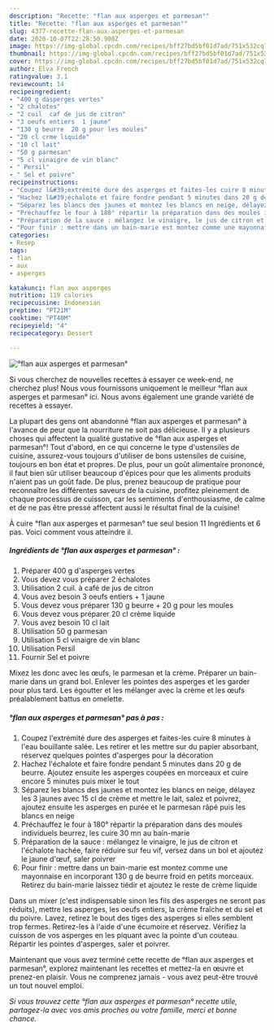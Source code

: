 ```yaml
---
description: "Recette: °flan aux asperges et parmesan°"
title: "Recette: °flan aux asperges et parmesan°"
slug: 4377-recette-flan-aux-asperges-et-parmesan
date: 2020-10-07T22:28:50.900Z
image: https://img-global.cpcdn.com/recipes/bff27bd5bf01d7ad/751x532cq70/flan-aux-asperges-et-parmesan-photo-principale-de-la-recette.jpg
thumbnail: https://img-global.cpcdn.com/recipes/bff27bd5bf01d7ad/751x532cq70/flan-aux-asperges-et-parmesan-photo-principale-de-la-recette.jpg
cover: https://img-global.cpcdn.com/recipes/bff27bd5bf01d7ad/751x532cq70/flan-aux-asperges-et-parmesan-photo-principale-de-la-recette.jpg
author: Elva French
ratingvalue: 3.1
reviewcount: 14
recipeingredient:
- "400 g dasperges vertes"
- "2 chalotes"
- "2 cuil  caf de jus de citron"
- "3 oeufs entiers  1 jaune"
- "130 g beurre  20 g pour les moules"
- "20 cl crme liquide"
- "10 cl lait"
- "50 g parmesan"
- "5 cl vinaigre de vin blanc"
- " Persil"
- " Sel et poivre"
recipeinstructions:
- "Coupez l&#39;extrémité dure des asperges et faites-les cuire 8 minutes à l&#39;eau bouillante salée. Les retirer et les mettre sur du papier absorbant, réservez quelques pointes d&#39;asperges pour la décoration"
- "Hachez l&#39;échalote et faire fondre pendant 5 minutes dans 20 g de beurre. Ajoutez ensuite les asperges coupées en morceaux et cuire encore 5 minutes puis mixer le tout"
- "Séparez les blancs des jaunes et montez les blancs en neige, délayez les 3 jaunes avec 15 cl de crème et mettre le lait, salez et poivrez, ajoutez ensuite les asperges en purée et le parmesan râpé puis les blancs en neige"
- "Préchauffez le four à 180° répartir la préparation dans des moules individuels beurrez, les cuire 30 mn au bain-marie"
- "Préparation de la sauce : mélangez le vinaigre, le jus de citron et l&#39;échalote hachée, faire réduire sur feu vif, versez dans un bol et ajoutez le jaune d&#39;œuf, saler poivrer"
- "Pour finir : mettre dans un bain-marie est montez comme une mayonnaise en incorporant 130 g de beurre froid en petits morceaux. Retirez du bain-marie laissez tiédir et ajoutez le reste de crème liquide"
categories:
- Resep
tags:
- flan
- aux
- asperges

katakunci: flan aux asperges 
nutrition: 119 calories
recipecuisine: Indonesian
preptime: "PT21M"
cooktime: "PT40M"
recipeyield: "4"
recipecategory: Dessert

---
```



![°flan aux asperges et parmesan°](https://img-global.cpcdn.com/recipes/bff27bd5bf01d7ad/751x532cq70/flan-aux-asperges-et-parmesan-photo-principale-de-la-recette.jpg)

Si vous cherchez de nouvelles recettes à essayer ce week-end, ne cherchez plus! Nous vous fournissons uniquement le meilleur °flan aux asperges et parmesan° ici. Nous avons également une grande variété de recettes à essayer.

La plupart des gens ont abandonné °flan aux asperges et parmesan° à l'avance de peur que la nourriture ne soit pas délicieuse. Il y a plusieurs choses qui affectent la qualité gustative de °flan aux asperges et parmesan°! Tout d'abord, en ce qui concerne le type d'ustensiles de cuisine, assurez-vous toujours d'utiliser de bons ustensiles de cuisine, toujours en bon état et propres. De plus, pour un goût alimentaire prononcé, il faut bien sûr utiliser beaucoup d'épices pour que les aliments produits n'aient pas un goût fade. De plus, prenez beaucoup de pratique pour reconnaître les différentes saveurs de la cuisine, profitez pleinement de chaque processus de cuisson, car les sentiments d'enthousiasme, de calme et de ne pas être pressé affectent aussi le résultat final de la cuisine!

<!--inarticleads1-->

À cuire °flan aux asperges et parmesan° tue seul besion 11 Ingrédients et 6 pas. Voici comment vous atteindre il.

##### Ingrédients de °flan aux asperges et parmesan° :

1. Préparer 400 g d&#39;asperges vertes
1. Vous devez vous préparer 2 échalotes
1. Utilisation 2 cuil. à café de jus de citron
1. Vous avez besoin 3 oeufs entiers + 1 jaune
1. Vous devez vous préparer 130 g beurre + 20 g pour les moules
1. Vous devez vous préparer 20 cl crème liquide
1. Vous avez besoin 10 cl lait
1. Utilisation 50 g parmesan
1. Utilisation 5 cl vinaigre de vin blanc
1. Utilisation  Persil
1. Fournir  Sel et poivre


Mixez les donc avec les œufs, le parmesan et la crème. Préparer un bain-marie dans un grand bol. Enlever les pointes des asperges et les garder pour plus tard. Les égoutter et les mélanger avec la crème et les œufs préalablement battus en omelette. 

<!--inarticleads2-->

##### °flan aux asperges et parmesan° pas à pas :

1. Coupez l&#39;extrémité dure des asperges et faites-les cuire 8 minutes à l&#39;eau bouillante salée. Les retirer et les mettre sur du papier absorbant, réservez quelques pointes d&#39;asperges pour la décoration
1. Hachez l&#39;échalote et faire fondre pendant 5 minutes dans 20 g de beurre. Ajoutez ensuite les asperges coupées en morceaux et cuire encore 5 minutes puis mixer le tout
1. Séparez les blancs des jaunes et montez les blancs en neige, délayez les 3 jaunes avec 15 cl de crème et mettre le lait, salez et poivrez, ajoutez ensuite les asperges en purée et le parmesan râpé puis les blancs en neige
1. Préchauffez le four à 180° répartir la préparation dans des moules individuels beurrez, les cuire 30 mn au bain-marie
1. Préparation de la sauce : mélangez le vinaigre, le jus de citron et l&#39;échalote hachée, faire réduire sur feu vif, versez dans un bol et ajoutez le jaune d&#39;œuf, saler poivrer
1. Pour finir : mettre dans un bain-marie est montez comme une mayonnaise en incorporant 130 g de beurre froid en petits morceaux. Retirez du bain-marie laissez tiédir et ajoutez le reste de crème liquide


Dans un mixer (c&#39;est indispensable sinon les fils des asperges ne seront pas réduits), mettre les asperges, les oeufs entiers, la crème fraîche et du sel et du poivre. Lavez, retirez le bout des tiges des asperges si elles semblent trop fermes. Retirez-les à l&#39;aide d&#39;une écumoire et réservez. Vérifiez la cuisson de vos asperges en les piquant avec la pointe d&#39;un couteau. Répartir les pointes d&#39;asperges, saler et poivrer. 

<!--inarticleads1-->

<p>
Maintenant que vous avez terminé cette recette de °flan aux asperges et parmesan°, explorez maintenant les recettes et mettez-la en œuvre et prenez-en plaisir. Vous ne comprenez jamais - vous avez peut-être trouvé un tout nouvel emploi.
</p>

<p>
<i>Si vous trouvez cette °flan aux asperges et parmesan° recette utile, partagez-la avec vos amis proches ou votre famille, merci et bonne chance.</i>
</p>
